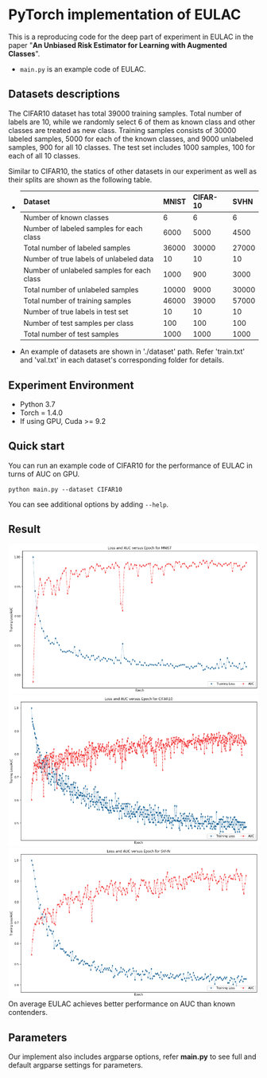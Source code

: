 # PyTorch implementation of EULAC
This is a reproducing code for the deep part of experiment in EULAC in the paper "**An Unbiased Risk Estimator for Learning with Augmented Classes**".

* ```main.py``` is an example code of EULAC. 

## Datasets descriptions

The CIFAR10 dataset has total 39000 training samples. Total number of labels are 10, while we randomly select 6 of them as known class and other classes are treated as new class. Training samples consists of 30000 labeled samples, 5000 for each of the known classes, and 9000 unlabeled samples, 900 for all 10 classes. The test set includes 1000 samples, 100 for each of all 10 classes.

Similar to CIFAR10, the statics of other datasets in our experiment as well as their splits are shown as the following table.

- | Dataset                                    | MNIST | CIFAR-10 | SVHN  |
  | ------------------------------------------ | ----- | -------- | ----- |
  | Number of known classes                    | 6     | 6        | 6     |
  | Number of labeled samples for each class   | 6000  | 5000     | 4500  |
  | Total number of labeled samples            | 36000 | 30000    | 27000 |
  | Number of true labels of unlabeled data    | 10    | 10       | 10    |
  | Number of unlabeled samples for each class | 1000  | 900      | 3000  |
  | Total number of unlabeled samples          | 10000 | 9000     | 30000 |
  | Total number of training samples           | 46000 | 39000    | 57000 |
  | Number of true labels in test set          | 10    | 10       | 10    |
  | Number of test samples per class           | 100   | 100      | 100   |
  | Total number of test samples               | 1000  | 1000     | 1000  |
  
- An example of datasets are shown in './dataset' path. Refer 'train.txt' and 'val.txt' in each dataset's corresponding folder for details.

## Experiment Environment
* Python 3.7
* Torch = 1.4.0
* If using GPU, Cuda >= 9.2

## Quick start
You can run an example code of CIFAR10 for the performance of EULAC in turns of AUC on GPU.

    python main.py --dataset CIFAR10

You can see additional options by adding ```--help```.

## Result

![avatar](./Result/MNIST.png)
![avatar](./Result/CIFAR10.png)
![avatar](./Result/SVHN.png)
On average EULAC achieves better performance on AUC than known contenders.

## Parameters

Our implement also includes argparse options, refer **main.py** to see full and default argparse settings for parameters.